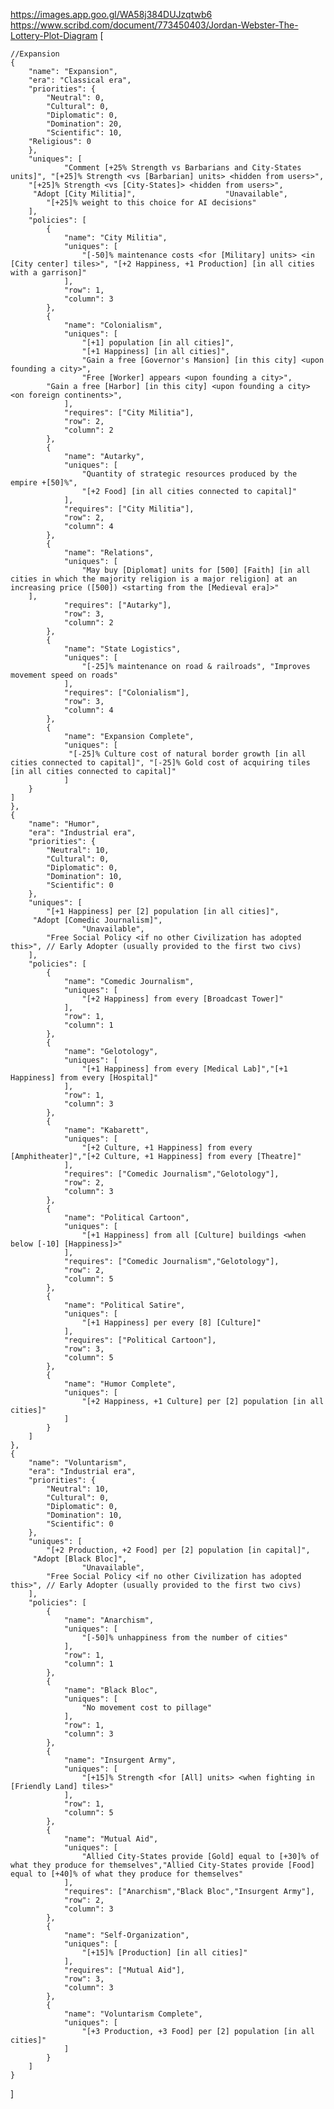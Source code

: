 https://images.app.goo.gl/WA58j384DUJzqtwb6
https://www.scribd.com/document/773450403/Jordan-Webster-The-Lottery-Plot-Diagram
[
	
	//Expansion 
    {
        "name": "Expansion",
        "era": "Classical era",
        "priorities": {
            "Neutral": 0,
            "Cultural": 0,
            "Diplomatic": 0,
            "Domination": 20,
            "Scientific": 10,
	    "Religious": 0
        },
        "uniques": [
                "Comment [+25% Strength vs Barbarians and City-States units]", "[+25]% Strength <vs [Barbarian] units> <hidden from users>", 
		"[+25]% Strength <vs [City-States]> <hidden from users>",
		 "Adopt [City Militia]", 					"Unavailable",
			"[+25]% weight to this choice for AI decisions"
        ],
        "policies": [
            {
                "name": "City Militia",
                "uniques": [
                    "[-50]% maintenance costs <for [Military] units> <in [City center] tiles>", "[+2 Happiness, +1 Production] [in all cities with a garrison]"
                ],
                "row": 1,
                "column": 3
            },
            {
                "name": "Colonialism",
                "uniques": [
                    "[+1] population [in all cities]",
                    "[+1 Happiness] [in all cities]",
                    "Gain a free [Governor's Mansion] [in this city] <upon founding a city>",
                    "Free [Worker] appears <upon founding a city>",
			"Gain a free [Harbor] [in this city] <upon founding a city> <on foreign continents>",
                ],
                "requires": ["City Militia"],
                "row": 2,
                "column": 2
            },
            {
                "name": "Autarky",
                "uniques": [
                    "Quantity of strategic resources produced by the empire +[50]%",
                    "[+2 Food] [in all cities connected to capital]"
                ],
                "requires": ["City Militia"],
                "row": 2,
                "column": 4
            },
            {
                "name": "Relations",
                "uniques": [
                    "May buy [Diplomat] units for [500] [Faith] [in all cities in which the majority religion is a major religion] at an increasing price ([500]) <starting from the [Medieval era]>"
		],
                "requires": ["Autarky"],
                "row": 3,
                "column": 2
            },
            {
                "name": "State Logistics",
                "uniques": [
                    "[-25]% maintenance on road & railroads", "Improves movement speed on roads"
                ],
                "requires": ["Colonialism"],
                "row": 3,
                "column": 4
            },
            {
                "name": "Expansion Complete",
                "uniques": [
                 "[-25]% Culture cost of natural border growth [in all cities connected to capital]", "[-25]% Gold cost of acquiring tiles [in all cities connected to capital]"
                ]
	    }
	]
    },
    {
        "name": "Humor",
        "era": "Industrial era",
        "priorities": {
            "Neutral": 10,
            "Cultural": 0,
            "Diplomatic": 0,
            "Domination": 10,
            "Scientific": 0
        },
        "uniques": [
            "[+1 Happiness] per [2] population [in all cities]",
		 "Adopt [Comedic Journalism]", 
					"Unavailable",
			"Free Social Policy <if no other Civilization has adopted this>", // Early Adopter (usually provided to the first two civs)
        ],
        "policies": [
            {
                "name": "Comedic Journalism",
                "uniques": [
                    "[+2 Happiness] from every [Broadcast Tower]"
                ],
                "row": 1,
                "column": 1
            },
            {
                "name": "Gelotology",
                "uniques": [
                    "[+1 Happiness] from every [Medical Lab]","[+1 Happiness] from every [Hospital]"
                ],
                "row": 1,
                "column": 3
            },
            {
                "name": "Kabarett",
                "uniques": [
                    "[+2 Culture, +1 Happiness] from every [Amphitheater]","[+2 Culture, +1 Happiness] from every [Theatre]"
                ],
                "requires": ["Comedic Journalism","Gelotology"],
                "row": 2,
                "column": 3
            },
            {
                "name": "Political Cartoon",
                "uniques": [
                    "[+1 Happiness] from all [Culture] buildings <when below [-10] [Happiness]>"
                ],
                "requires": ["Comedic Journalism","Gelotology"],
                "row": 2,
                "column": 5
            },
            {
                "name": "Political Satire",
                "uniques": [
                    "[+1 Happiness] per every [8] [Culture]"
                ],
                "requires": ["Political Cartoon"],
                "row": 3,
                "column": 5
            },
            {
                "name": "Humor Complete",
                "uniques": [
                    "[+2 Happiness, +1 Culture] per [2] population [in all cities]"
                ]
            }
        ]
    },
    {
        "name": "Voluntarism",
        "era": "Industrial era",
        "priorities": {
            "Neutral": 10,
            "Cultural": 0,
            "Diplomatic": 0,
            "Domination": 10,
            "Scientific": 0
        },
        "uniques": [
            "[+2 Production, +2 Food] per [2] population [in capital]",
		 "Adopt [Black Bloc]",
					"Unavailable",
			"Free Social Policy <if no other Civilization has adopted this>", // Early Adopter (usually provided to the first two civs)
        ],
        "policies": [
            {
                "name": "Anarchism",
                "uniques": [
                    "[-50]% unhappiness from the number of cities"
                ],
                "row": 1,
                "column": 1
            },
            {
                "name": "Black Bloc",
                "uniques": [
                    "No movement cost to pillage"
                ],
                "row": 1,
                "column": 3
            },
            {
                "name": "Insurgent Army",
                "uniques": [
                    "[+15]% Strength <for [All] units> <when fighting in [Friendly Land] tiles>"
                ],
                "row": 1,
                "column": 5
            },
            {
                "name": "Mutual Aid",
                "uniques": [
                    "Allied City-States provide [Gold] equal to [+30]% of what they produce for themselves","Allied City-States provide [Food] equal to [+40]% of what they produce for themselves"
                ],
                "requires": ["Anarchism","Black Bloc","Insurgent Army"],
                "row": 2,
                "column": 3
            },
            {
                "name": "Self-Organization",
                "uniques": [
                    "[+15]% [Production] [in all cities]"
                ],
                "requires": ["Mutual Aid"],
                "row": 3,
                "column": 3
            },
            {
                "name": "Voluntarism Complete",
                "uniques": [
                    "[+3 Production, +3 Food] per [2] population [in all cities]"
                ]
            }
        ]
    }
]
